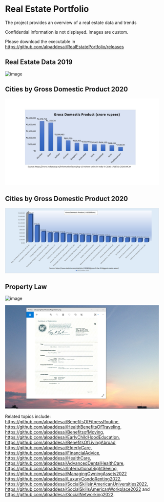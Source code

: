 # Real Estate Portfolio

The project provides an overview of a real estate data and trends

Confidential information is not displayed. Images are custom.

Please download the executable in https://github.com/alpaddesai/RealEstatePortfolio/releases

## Real Estate Data 2019
![image](RealEstateImage.png)

## Cities by Gross Domestic Product 2020
![image](Indian_cities_GDP_2020.jpg)

## Cities by Gross Domestic Product 2020
![image](GrossDomesticProduct.png)

## Property Law 
![image](propertylaw_UK.jpg)

![image](USCopyrightCertificate.png)

Related topics include: https://github.com/alpaddesai/BenefitsOfFitnessRoutine, https://github.com/alpaddesai/HealthBenefitsOfTraveling, https://github.com/alpaddesai/BenefitsofMoving, https://github.com/alpaddesai/EarlyChildHoodEducation, https://github.com/alpaddesai/BenefitsOfLivingAbroad, https://github.com/alpaddesai/ElderlyCare, https://github.com/alpaddesai/FinancialAdvice,  https://github.com/alpaddesai/HealthCare, https://github.com/alpaddesai/AdvancedDentalHealthCare, https://github.com/alpaddesai/InternationalSightSeeing, https://github.com/alpaddesai/ManagingOwningAssets2022 https://github.com/alpaddesai/LuxuryCondoRenting2022, https://github.com/alpaddesai/SocialSkillsinAmericanUniversities2022, https://github.com/alpaddesai/SocialSkillsAmericanWorkplace2022 and https://github.com/alpaddesai/SocialNetworking2022.
